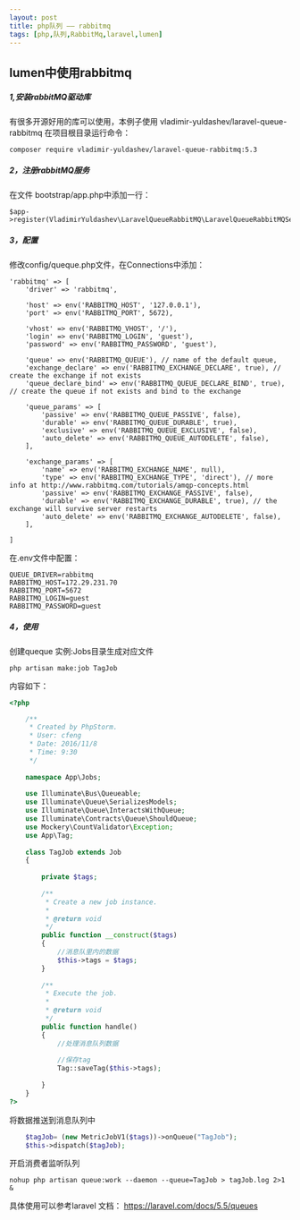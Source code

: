 ```yaml
---
layout: post
title: php队列 —— rabbitmq
tags: [php,队列,RabbitMq,laravel,lumen]
---
```


## lumen中使用rabbitmq 

##### 1,安装rabbitMQ驱动库

有很多开源好用的库可以使用，本例子使用 vladimir-yuldashev/laravel-queue-rabbitmq
在项目根目录运行命令：

    composer require vladimir-yuldashev/laravel-queue-rabbitmq:5.3
    
    
##### 2，注册rabbitMQ服务

在文件 bootstrap/app.php中添加一行：
    
    $app->register(VladimirYuldashev\LaravelQueueRabbitMQ\LaravelQueueRabbitMQServiceProvider::class);
    
##### 3，配置
    
修改config/queque.php文件，在Connections中添加：
    
    'rabbitmq' => [
        'driver' => 'rabbitmq',

        'host' => env('RABBITMQ_HOST', '127.0.0.1'),
        'port' => env('RABBITMQ_PORT', 5672),

        'vhost' => env('RABBITMQ_VHOST', '/'),
        'login' => env('RABBITMQ_LOGIN', 'guest'),
        'password' => env('RABBITMQ_PASSWORD', 'guest'),

        'queue' => env('RABBITMQ_QUEUE'), // name of the default queue,
        'exchange_declare' => env('RABBITMQ_EXCHANGE_DECLARE', true), // create the exchange if not exists
        'queue_declare_bind' => env('RABBITMQ_QUEUE_DECLARE_BIND', true), // create the queue if not exists and bind to the exchange

        'queue_params' => [
            'passive' => env('RABBITMQ_QUEUE_PASSIVE', false),
            'durable' => env('RABBITMQ_QUEUE_DURABLE', true),
            'exclusive' => env('RABBITMQ_QUEUE_EXCLUSIVE', false),
            'auto_delete' => env('RABBITMQ_QUEUE_AUTODELETE', false),
        ],

        'exchange_params' => [
            'name' => env('RABBITMQ_EXCHANGE_NAME', null),
            'type' => env('RABBITMQ_EXCHANGE_TYPE', 'direct'), // more info at http://www.rabbitmq.com/tutorials/amqp-concepts.html
            'passive' => env('RABBITMQ_EXCHANGE_PASSIVE', false),
            'durable' => env('RABBITMQ_EXCHANGE_DURABLE', true), // the exchange will survive server restarts
            'auto_delete' => env('RABBITMQ_EXCHANGE_AUTODELETE', false),
        ],

    ]
    
在.env文件中配置：

    QUEUE_DRIVER=rabbitmq    
    RABBITMQ_HOST=172.29.231.70
    RABBITMQ_PORT=5672
    RABBITMQ_LOGIN=guest
    RABBITMQ_PASSWORD=guest
 
##### 4，使用
    
创建queque 实例:Jobs目录生成对应文件
        
    php artisan make:job TagJob    
内容如下：    
```php
<?php

    /**
     * Created by PhpStorm.
     * User: cfeng
     * Date: 2016/11/8
     * Time: 9:30
     */
    
    namespace App\Jobs;
    
    use Illuminate\Bus\Queueable;
    use Illuminate\Queue\SerializesModels;
    use Illuminate\Queue\InteractsWithQueue;
    use Illuminate\Contracts\Queue\ShouldQueue;
    use Mockery\CountValidator\Exception;
    use App\Tag;
    
    class TagJob extends Job
    {
    
        private $tags;
    
        /**
         * Create a new job instance.
         *
         * @return void
         */
        public function __construct($tags)
        {
            //消息队里内的数据
            $this->tags = $tags;
        }
    
        /**
         * Execute the job.
         *
         * @return void
         */
        public function handle()
        {
            //处理消息队列数据
            
            //保存tag
            Tag::saveTag($this->tags);
    
        }
    }
?>
```    

将数据推送到消息队列中
```php
    $tagJob= (new MetricJobV1($tags))->onQueue("TagJob");
    $this->dispatch($tagJob);
```

开启消费者监听队列

    nohup php artisan queue:work --daemon --queue=TagJob > tagJob.log 2>1 &
    

具体使用可以参考laravel 文档： https://laravel.com/docs/5.5/queues    